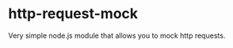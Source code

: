http-request-mock
=================

Very simple node.js module that allows you to mock http requests. 
